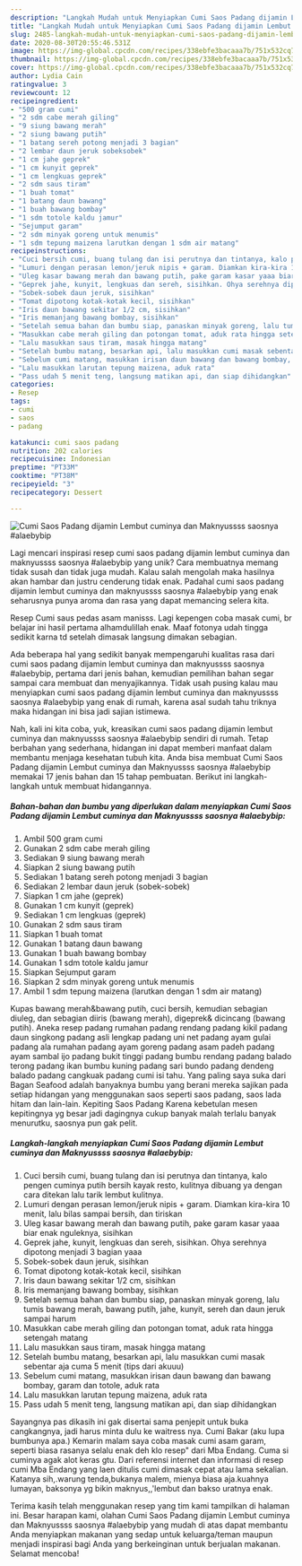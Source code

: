 ```yaml
---
description: "Langkah Mudah untuk Menyiapkan Cumi Saos Padang dijamin Lembut cuminya dan Maknyussss saosnya #alaebybip, Enak"
title: "Langkah Mudah untuk Menyiapkan Cumi Saos Padang dijamin Lembut cuminya dan Maknyussss saosnya #alaebybip, Enak"
slug: 2485-langkah-mudah-untuk-menyiapkan-cumi-saos-padang-dijamin-lembut-cuminya-dan-maknyussss-saosnya-alaebybip-enak
date: 2020-08-30T20:55:46.531Z
image: https://img-global.cpcdn.com/recipes/338ebfe3bacaaa7b/751x532cq70/cumi-saos-padang-dijamin-lembut-cuminya-dan-maknyussss-saosnya-alaebybip-foto-resep-utama.jpg
thumbnail: https://img-global.cpcdn.com/recipes/338ebfe3bacaaa7b/751x532cq70/cumi-saos-padang-dijamin-lembut-cuminya-dan-maknyussss-saosnya-alaebybip-foto-resep-utama.jpg
cover: https://img-global.cpcdn.com/recipes/338ebfe3bacaaa7b/751x532cq70/cumi-saos-padang-dijamin-lembut-cuminya-dan-maknyussss-saosnya-alaebybip-foto-resep-utama.jpg
author: Lydia Cain
ratingvalue: 3
reviewcount: 12
recipeingredient:
- "500 gram cumi"
- "2 sdm cabe merah giling"
- "9 siung bawang merah"
- "2 siung bawang putih"
- "1 batang sereh potong menjadi 3 bagian"
- "2 lembar daun jeruk sobeksobek"
- "1 cm jahe geprek"
- "1 cm kunyit geprek"
- "1 cm lengkuas geprek"
- "2 sdm saus tiram"
- "1 buah tomat"
- "1 batang daun bawang"
- "1 buah bawang bombay"
- "1 sdm totole kaldu jamur"
- "Sejumput garam"
- "2 sdm minyak goreng untuk menumis"
- "1 sdm tepung maizena larutkan dengan 1 sdm air matang"
recipeinstructions:
- "Cuci bersih cumi, buang tulang dan isi perutnya dan tintanya, kalo pengen cuminya putih bersih kayak resto, kulitnya dibuang ya dengan cara ditekan lalu tarik lembut kulitnya."
- "Lumuri dengan perasan lemon/jeruk nipis + garam. Diamkan kira-kira 10 menit, lalu bilas sampai bersih, dan tiriskan"
- "Uleg kasar bawang merah dan bawang putih, pake garam kasar yaaa biar enak nguleknya, sisihkan"
- "Geprek jahe, kunyit, lengkuas dan sereh, sisihkan. Ohya serehnya dipotong menjadi 3 bagian yaaa"
- "Sobek-sobek daun jeruk, sisihkan"
- "Tomat dipotong kotak-kotak kecil, sisihkan"
- "Iris daun bawang sekitar 1/2 cm, sisihkan"
- "Iris memanjang bawang bombay, sisihkan"
- "Setelah semua bahan dan bumbu siap, panaskan minyak goreng, lalu tumis bawang merah, bawang putih, jahe, kunyit, sereh dan daun jeruk sampai harum"
- "Masukkan cabe merah giling dan potongan tomat, aduk rata hingga setengah matang"
- "Lalu masukkan saus tiram, masak hingga matang"
- "Setelah bumbu matang, besarkan api, lalu masukkan cumi masak sebentar aja cuma 5 menit (tips dari akuuu)"
- "Sebelum cumi matang, masukkan irisan daun bawang dan bawang bombay, garam dan totole, aduk rata"
- "Lalu masukkan larutan tepung maizena, aduk rata"
- "Pass udah 5 menit teng, langsung matikan api, dan siap dihidangkan"
categories:
- Resep
tags:
- cumi
- saos
- padang

katakunci: cumi saos padang 
nutrition: 202 calories
recipecuisine: Indonesian
preptime: "PT33M"
cooktime: "PT38M"
recipeyield: "3"
recipecategory: Dessert

---
```



![Cumi Saos Padang dijamin Lembut cuminya dan Maknyussss saosnya #alaebybip](https://img-global.cpcdn.com/recipes/338ebfe3bacaaa7b/751x532cq70/cumi-saos-padang-dijamin-lembut-cuminya-dan-maknyussss-saosnya-alaebybip-foto-resep-utama.jpg)

Lagi mencari inspirasi resep cumi saos padang dijamin lembut cuminya dan maknyussss saosnya #alaebybip yang unik? Cara membuatnya memang tidak susah dan tidak juga mudah. Kalau salah mengolah maka hasilnya akan hambar dan justru cenderung tidak enak. Padahal cumi saos padang dijamin lembut cuminya dan maknyussss saosnya #alaebybip yang enak seharusnya punya aroma dan rasa yang dapat memancing selera kita.

Resep Cumi saus pedas asam manisss. Lagi kepengen coba masak cumi, br belajar ini hasil pertama alhamdulillah enak. Maaf fotonya udah tingga sedikit karna td setelah dimasak langsung dimakan sebagian.

Ada beberapa hal yang sedikit banyak mempengaruhi kualitas rasa dari cumi saos padang dijamin lembut cuminya dan maknyussss saosnya #alaebybip, pertama dari jenis bahan, kemudian pemilihan bahan segar sampai cara membuat dan menyajikannya. Tidak usah pusing kalau mau menyiapkan cumi saos padang dijamin lembut cuminya dan maknyussss saosnya #alaebybip yang enak di rumah, karena asal sudah tahu triknya maka hidangan ini bisa jadi sajian istimewa.


Nah, kali ini kita coba, yuk, kreasikan cumi saos padang dijamin lembut cuminya dan maknyussss saosnya #alaebybip sendiri di rumah. Tetap berbahan yang sederhana, hidangan ini dapat memberi manfaat dalam membantu menjaga kesehatan tubuh kita. Anda bisa membuat Cumi Saos Padang dijamin Lembut cuminya dan Maknyussss saosnya #alaebybip memakai 17 jenis bahan dan 15 tahap pembuatan. Berikut ini langkah-langkah untuk membuat hidangannya.

<!--inarticleads1-->

##### Bahan-bahan dan bumbu yang diperlukan dalam menyiapkan Cumi Saos Padang dijamin Lembut cuminya dan Maknyussss saosnya #alaebybip:

1. Ambil 500 gram cumi
1. Gunakan 2 sdm cabe merah giling
1. Sediakan 9 siung bawang merah
1. Siapkan 2 siung bawang putih
1. Sediakan 1 batang sereh potong menjadi 3 bagian
1. Sediakan 2 lembar daun jeruk (sobek-sobek)
1. Siapkan 1 cm jahe (geprek)
1. Gunakan 1 cm kunyit (geprek)
1. Sediakan 1 cm lengkuas (geprek)
1. Gunakan 2 sdm saus tiram
1. Siapkan 1 buah tomat
1. Gunakan 1 batang daun bawang
1. Gunakan 1 buah bawang bombay
1. Gunakan 1 sdm totole kaldu jamur
1. Siapkan Sejumput garam
1. Siapkan 2 sdm minyak goreng untuk menumis
1. Ambil 1 sdm tepung maizena (larutkan dengan 1 sdm air matang)


Kupas bawang merah&amp;bawang putih, cuci bersih, kemudian sebagian diuleg, dan sebagian diiris (bawang merah), digeprek&amp; dicincang (bawang putih). Aneka resep padang rumahan padang rendang padang kikil padang daun singkong padang asli lengkap padang uni net padang ayam gulai padang ala rumahan padang ayam goreng padang asam padeh padang ayam sambal ijo padang bukit tinggi padang bumbu rendang padang balado terong padang ikan bumbu kuning padang sari bundo padang dendeng balado padang cangkuak padang cumi isi tahu. Yang paling saya suka dari Bagan Seafood adalah banyaknya bumbu yang berani mereka sajikan pada setiap hidangan yang menggunakan saos seperti saos padang, saos lada hitam dan lain-lain. Kepiting Saos Padang Karena kebetulan mesen kepitingnya yg besar jadi dagingnya cukup banyak malah terlalu banyak menurutku, saosnya pun gak pelit. 

<!--inarticleads2-->

##### Langkah-langkah menyiapkan Cumi Saos Padang dijamin Lembut cuminya dan Maknyussss saosnya #alaebybip:

1. Cuci bersih cumi, buang tulang dan isi perutnya dan tintanya, kalo pengen cuminya putih bersih kayak resto, kulitnya dibuang ya dengan cara ditekan lalu tarik lembut kulitnya.
1. Lumuri dengan perasan lemon/jeruk nipis + garam. Diamkan kira-kira 10 menit, lalu bilas sampai bersih, dan tiriskan
1. Uleg kasar bawang merah dan bawang putih, pake garam kasar yaaa biar enak nguleknya, sisihkan
1. Geprek jahe, kunyit, lengkuas dan sereh, sisihkan. Ohya serehnya dipotong menjadi 3 bagian yaaa
1. Sobek-sobek daun jeruk, sisihkan
1. Tomat dipotong kotak-kotak kecil, sisihkan
1. Iris daun bawang sekitar 1/2 cm, sisihkan
1. Iris memanjang bawang bombay, sisihkan
1. Setelah semua bahan dan bumbu siap, panaskan minyak goreng, lalu tumis bawang merah, bawang putih, jahe, kunyit, sereh dan daun jeruk sampai harum
1. Masukkan cabe merah giling dan potongan tomat, aduk rata hingga setengah matang
1. Lalu masukkan saus tiram, masak hingga matang
1. Setelah bumbu matang, besarkan api, lalu masukkan cumi masak sebentar aja cuma 5 menit (tips dari akuuu)
1. Sebelum cumi matang, masukkan irisan daun bawang dan bawang bombay, garam dan totole, aduk rata
1. Lalu masukkan larutan tepung maizena, aduk rata
1. Pass udah 5 menit teng, langsung matikan api, dan siap dihidangkan


Sayangnya pas dikasih ini gak disertai sama penjepit untuk buka cangkangnya, jadi harus minta dulu ke waitress nya. Cumi Bakar (aku lupa bumbunya apa.) Kemarin malam saya coba masak cumi asam garam, seperti biasa rasanya selalu enak deh klo resep&#34; dari Mba Endang. Cuma si cuminya agak alot keras gtu. Dari referensi internet dan informasi di resep cumi Mba Endang yang laen ditulis cumi dimasak cepat atau lama sekalian. Katanya sih,.warung tenda,bukanya malem, mienya biasa aja.kuahnya lumayan, baksonya yg bikin maknyus,,&#39;lembut dan bakso uratnya enak. 

Terima kasih telah menggunakan resep yang tim kami tampilkan di halaman ini. Besar harapan kami, olahan Cumi Saos Padang dijamin Lembut cuminya dan Maknyussss saosnya #alaebybip yang mudah di atas dapat membantu Anda menyiapkan makanan yang sedap untuk keluarga/teman maupun menjadi inspirasi bagi Anda yang berkeinginan untuk berjualan makanan. Selamat mencoba!
